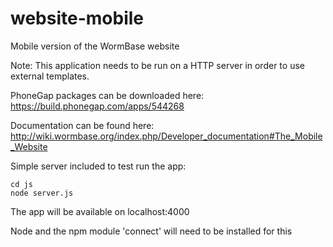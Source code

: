 website-mobile
==============

Mobile version of the WormBase website


Note: This application needs to be run on a HTTP server in order to use external templates.

PhoneGap packages can be downloaded here: 
https://build.phonegap.com/apps/544268

Documentation can be found here:
http://wiki.wormbase.org/index.php/Developer_documentation#The_Mobile_Website

Simple server included to test run the app:

    cd js
    node server.js

The app will be available on localhost:4000

Node and the npm module 'connect' will need to be installed for this
